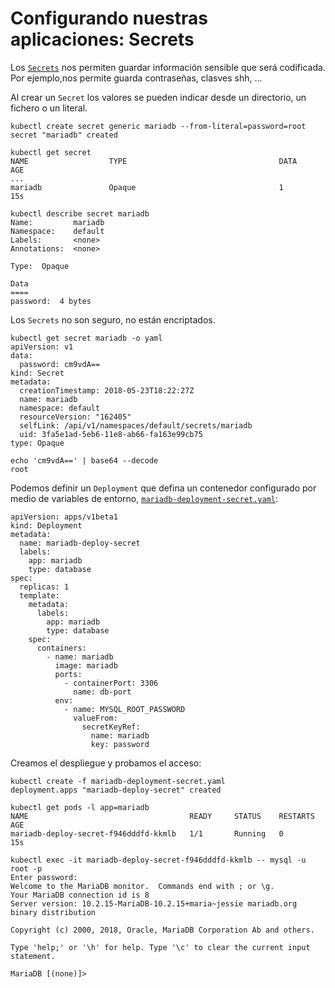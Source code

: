 # Configurando nuestras aplicaciones: Secrets

Los [`Secrets`](https://kubernetes.io/docs/concepts/configuration/secret/) nos permiten guardar información sensible que será codificada. Por ejemplo,nos permite guarda contraseñas, clasves shh, ...

Al crear un `Secret` los valores se pueden indicar desde un directorio, un fichero o un literal.

    kubectl create secret generic mariadb --from-literal=password=root
    secret "mariadb" created
    
    kubectl get secret
    NAME                  TYPE                                  DATA      AGE
    ...
    mariadb               Opaque                                1         15s
    
    kubectl describe secret mariadb
    Name:         mariadb
    Namespace:    default
    Labels:       <none>
    Annotations:  <none>

    Type:  Opaque

    Data
    ====
    password:  4 bytes

Los `Secrets` no son seguro, no están encriptados.

    kubectl get secret mariadb -o yaml
    apiVersion: v1
    data:
      password: cm9vdA==
    kind: Secret
    metadata:
      creationTimestamp: 2018-05-23T18:22:27Z
      name: mariadb
      namespace: default
      resourceVersion: "162405"
      selfLink: /api/v1/namespaces/default/secrets/mariadb
      uid: 3fa5e1ad-5eb6-11e8-ab66-fa163e99cb75
    type: Opaque
    
    echo 'cm9vdA==' | base64 --decode
    root

Podemos definir un `Deployment` que defina un contenedor configurado por medio de variables de entorno, [`mariadb-deployment-secret.yaml`](https://github.com/josedom24/kubernetes/blob/master/ejemplos/mariadb/mariadb-deployment-secret.yaml):

    apiVersion: apps/v1beta1
    kind: Deployment
    metadata:
      name: mariadb-deploy-secret
      labels:
        app: mariadb
        type: database
    spec:
      replicas: 1
      template:
        metadata:
          labels:
            app: mariadb
            type: database
        spec:
          containers:
            - name: mariadb
              image: mariadb
              ports:
                - containerPort: 3306
                  name: db-port
              env:
                - name: MYSQL_ROOT_PASSWORD
                  valueFrom:
                    secretKeyRef:
                      name: mariadb
                      key: password

Creamos el despliegue y probamos el acceso:

    kubectl create -f mariadb-deployment-secret.yaml
    deployment.apps "mariadb-deploy-secret" created
    
    kubectl get pods -l app=mariadb
    NAME                                    READY     STATUS    RESTARTS   AGE
    mariadb-deploy-secret-f946dddfd-kkmlb   1/1       Running   0          15s
        
    kubectl exec -it mariadb-deploy-secret-f946dddfd-kkmlb -- mysql -u root -p
    Enter password: 
    Welcome to the MariaDB monitor.  Commands end with ; or \g.
    Your MariaDB connection id is 8
    Server version: 10.2.15-MariaDB-10.2.15+maria~jessie mariadb.org binary distribution

    Copyright (c) 2000, 2018, Oracle, MariaDB Corporation Ab and others.

    Type 'help;' or '\h' for help. Type '\c' to clear the current input statement.

    MariaDB [(none)]> 